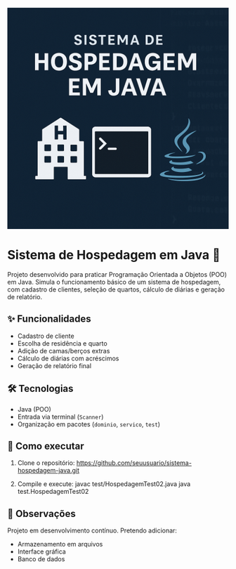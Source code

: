 ![Capa do Projeto](./capa.png)

# Sistema de Hospedagem em Java 🏨

Projeto desenvolvido para praticar Programação Orientada a Objetos (POO) em Java. Simula o funcionamento básico de um sistema de hospedagem, com cadastro de clientes, seleção de quartos, cálculo de diárias e geração de relatório.

## ✨ Funcionalidades

- Cadastro de cliente
- Escolha de residência e quarto
- Adição de camas/berços extras
- Cálculo de diárias com acréscimos
- Geração de relatório final

## 🛠️ Tecnologias

- Java (POO)
- Entrada via terminal (`Scanner`)
- Organização em pacotes (`dominio`, `servico`, `test`)

## 📂 Como executar

1. Clone o repositório:
https://github.com/seuusuario/sistema-hospedagem-java.git

3. Compile e execute:
javac test/HospedagemTest02.java
java test.HospedagemTest02

## 📌 Observações

Projeto em desenvolvimento contínuo. Pretendo adicionar:
- Armazenamento em arquivos
- Interface gráfica
- Banco de dados
